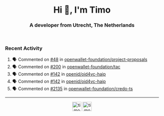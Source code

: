 <h1 align="center">Hi 👋, I'm Timo</h1>
<h3 align="center">A developer from Utrecht, The Netherlands</h3>
<br/>
<!-- https://github.com/rahuldkjain/github-profile-readme-generator --!>

<!--  <p align="left"><img src="https://github-readme-stats.vercel.app/api?username=timoglastra&show_icons=true&count_private=true&" alt="timoglastra" /></p> --!>

<!--
Github language stats
<p align="left"><img src="https://github-readme-stats.vercel.app/api/top-langs/?username=timoglastra&layout=compact" alt="timoglastra" /><p>
-->

<!-- Codestats language stats -->
<!-- <p align="left"><img src="https://codestats-readme.vercel.app/api/top-langs/?username=timoglastra&layout=compact&language_count=12" alt="timoglastra" /><p>    --!>
  
<h3>Recent Activity</h3>

<!--START_SECTION:activity-->
1. 🗣 Commented on [#48](https://github.com/openwallet-foundation/project-proposals/pull/48#issuecomment-2552181531) in [openwallet-foundation/project-proposals](https://github.com/openwallet-foundation/project-proposals)
2. 🗣 Commented on [#200](https://github.com/openwallet-foundation/tac/pull/200#issuecomment-2552179836) in [openwallet-foundation/tac](https://github.com/openwallet-foundation/tac)
3. 🗣 Commented on [#142](https://github.com/openid/oid4vc-haip/issues/142#issuecomment-2551260872) in [openid/oid4vc-haip](https://github.com/openid/oid4vc-haip)
4. 🗣 Commented on [#142](https://github.com/openid/oid4vc-haip/issues/142#issuecomment-2551247804) in [openid/oid4vc-haip](https://github.com/openid/oid4vc-haip)
5. 🗣 Commented on [#2135](https://github.com/openwallet-foundation/credo-ts/issues/2135#issuecomment-2551081487) in [openwallet-foundation/credo-ts](https://github.com/openwallet-foundation/credo-ts)
<!--END_SECTION:activity-->

---

<p align="center">
<a href="https://twitter.com/timoglastra" target="blank"><img align="center" src="https://cdn.jsdelivr.net/npm/simple-icons@3.0.1/icons/twitter.svg" alt="timoglastra" height="30" width="30" /></a>
<a href="https://linkedin.com/in/timoglastra" target="blank"><img align="center" src="https://cdn.jsdelivr.net/npm/simple-icons@3.0.1/icons/linkedin.svg" alt="timoglastra" height="30" width="30" /></a>
</p>



